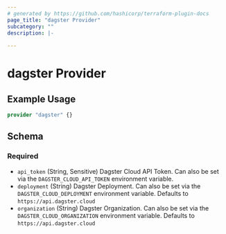 ```yaml
---
# generated by https://github.com/hashicorp/terraform-plugin-docs
page_title: "dagster Provider"
subcategory: ""
description: |-
  
---
```


# dagster Provider



## Example Usage

```terraform
provider "dagster" {}
```

<!-- schema generated by tfplugindocs -->
## Schema

### Required

- `api_token` (String, Sensitive) Dagster Cloud API Token. Can also be set via the `DAGSTER_CLOUD_API_TOKEN` environment variable.
- `deployment` (String) Dagster Deployment. Can also be set via the `DAGSTER_CLOUD_DEPLOYMENT` environment variable. Defaults to `https://api.dagster.cloud`
- `organization` (String) Dagster Organization. Can also be set via the `DAGSTER_CLOUD_ORGANIZATION` environment variable. Defaults to `https://api.dagster.cloud`
